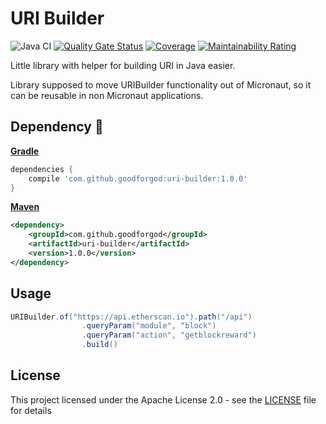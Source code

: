 # URI Builder

![Java CI](https://github.com/GoodforGod/uri-builder/workflows/Java%20CI/badge.svg)
[![Quality Gate Status](https://sonarcloud.io/api/project_badges/measure?project=GoodforGod_uri-builder&metric=alert_status)](https://sonarcloud.io/dashboard?id=GoodforGod_uri-builder)
[![Coverage](https://sonarcloud.io/api/project_badges/measure?project=GoodforGod_uri-builder&metric=coverage)](https://sonarcloud.io/dashboard?id=GoodforGod_uri-builder)
[![Maintainability Rating](https://sonarcloud.io/api/project_badges/measure?project=GoodforGod_uri-builder&metric=sqale_rating)](https://sonarcloud.io/dashboard?id=GoodforGod_uri-builder)

Little library with helper for building URI in Java easier.

Library supposed to move URIBuilder functionality out of Micronaut, so it can be reusable in non Micronaut applications.

## Dependency :rocket:

[**Gradle**](https://mvnrepository.com/artifact/com.github.goodforgod/uri-builder)
```groovy
dependencies {
    compile 'com.github.goodforgod:uri-builder:1.0.0'
}
```

[**Maven**](https://mvnrepository.com/artifact/com.github.goodforgod/uri-builder)
```xml
<dependency>
    <groupId>com.github.goodforgod</groupId>
    <artifactId>uri-builder</artifactId>
    <version>1.0.0</version>
</dependency>
```

## Usage

```java
URIBuilder.of("https://api.etherscan.io").path("/api")
                .queryParam("module", "block")
                .queryParam("action", "getblockreward")
                .build()
```

## License

This project licensed under the Apache License 2.0 - see the [LICENSE](LICENSE) file for details
